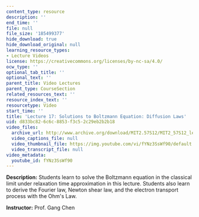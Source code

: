 ```yaml
---
content_type: resource
description: ''
end_time: ''
file: null
file_size: '185499377'
hide_download: true
hide_download_original: null
learning_resource_types:
- Lecture Videos
license: https://creativecommons.org/licenses/by-nc-sa/4.0/
ocw_type: ''
optional_tab_title: ''
optional_text: ''
parent_title: Video Lectures
parent_type: CourseSection
related_resources_text: ''
resource_index_text: ''
resourcetype: Video
start_time: ''
title: 'Lecture 17: Solutions to Boltzmann Equation: Diffusion Laws'
uid: d833bc82-6c6c-8853-f3c5-2c29eb2b2b18
video_files:
  archive_url: http://www.archive.org/download/MIT2.57S12/MIT2_57S12_lec17_300k.mp4
  video_captions_file: null
  video_thumbnail_file: https://img.youtube.com/vi/fYNz3SsWf90/default.jpg
  video_transcript_file: null
video_metadata:
  youtube_id: fYNz3SsWf90
---
```


**Description:** Students learn to solve the Boltzmann equation in the classical limit under relaxation time approximation in this lecture. Students also learn to derive the Fourier law, Newton shear law, and the electron transport process with the Ohm's Law.

**Instructor:** Prof. Gang Chen

